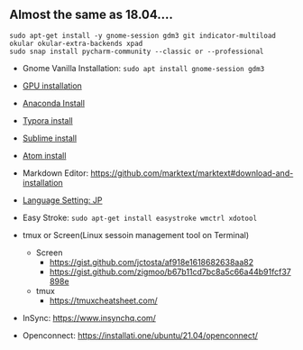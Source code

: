 ## Almost the same as 18.04....

```
sudo apt-get install -y gnome-session gdm3 git indicator-multiload okular okular-extra-backends xpad
sudo snap install pycharm-community --classic or --professional
```

- Gnome Vanilla Installation: `sudo apt install gnome-session gdm3`
- [GPU installation](https://www.tensorflow.org/install/gpu)
- [Anaconda Install](https://docs.anaconda.com/anaconda/install/linux/)
- [Typora install](https://typora.io/windows/dev_release.html)
- [Sublime install](https://linuxize.com/post/how-to-install-sublime-text-3-on-ubuntu-20-04/)
- [Atom install](https://flight-manual.atom.io/getting-started/sections/installing-atom/)
- Markdown Editor: https://github.com/marktext/marktext#download-and-installation

- [Language Setting: JP](https://moritzmolch.com/2404)
- Easy Stroke: `sudo apt-get install easystroke wmctrl xdotool`
- tmux or Screen(Linux sessoin management tool on Terminal)
  - Screen
    - https://gist.github.com/jctosta/af918e1618682638aa82
    - https://gist.github.com/zigmoo/b67b11cd7bc8a5c66a44b91fcf37898e
  - tmux
    - https://tmuxcheatsheet.com/
- InSync: https://www.insynchq.com/
- Openconnect: https://installati.one/ubuntu/21.04/openconnect/
